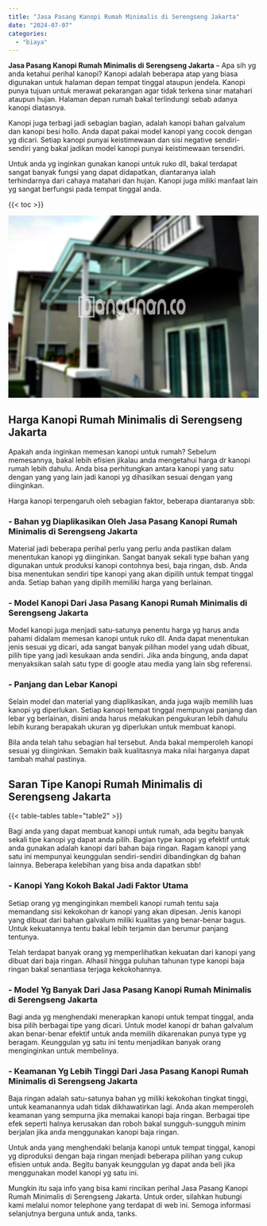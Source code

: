 ```yaml
---
title: "Jasa Pasang Kanopi Rumah Minimalis di Serengseng Jakarta"
date: "2024-07-07"
categories: 
  - "biaya"
---
```


**Jasa Pasang Kanopi Rumah Minimalis di Serengseng Jakarta** – Apa sih yg anda ketahui perihal kanopi? Kanopi adalah beberapa atap yang biasa digunakan untuk halaman depan tempat tinggal ataupun jendela. Kanopi punya tujuan untuk merawat pekarangan agar tidak terkena sinar matahari ataupun hujan. Halaman depan rumah bakal terlindungi sebab adanya kanopi diatasnya.

Kanopi juga terbagi jadi sebagian bagian, adalah kanopi bahan galvalum dan kanopi besi hollo. Anda dapat pakai model kanopi yang cocok dengan yg dicari. Setiap kanopi punyai keistimewaan dan sisi negative sendiri-sendiri yang bakal jadikan model kanopi punyai keistimewaan tersendiri.

Untuk anda yg inginkan gunakan kanopi untuk ruko dll, bakal terdapat sangat banyak fungsi yang dapat didapatkan, diantaranya ialah terhindarnya dari cahaya matahari dan hujan. Kanopi juga miliki manfaat lain yg sangat berfungsi pada tempat tinggal anda.

{{< toc >}}

![Jasa Pasang Kanopi Rumah Minimalis di Serengseng Jakarta](/images/harga-kanopi-minimalis-67.png)

## Harga Kanopi Rumah Minimalis di Serengseng Jakarta

Apakah anda inginkan memesan kanopi untuk rumah? Sebelum memesannya, bakal lebih efisien jikalau anda mengetahui harga dr kanopi rumah lebih dahulu. Anda bisa perhitungkan antara kanopi yang satu dengan yang yang lain jadi kanopi yg dihasilkan sesuai dengan yang diinginkan.

Harga kanopi terpengaruh oleh sebagian faktor, beberapa diantaranya sbb:

### \- Bahan yg Diaplikasikan Oleh Jasa Pasang Kanopi Rumah Minimalis di Serengseng Jakarta

Material jadi beberapa perihal perlu yang perlu anda pastikan dalam menentukan kanopi yg diinginkan. Sangat banyak sekali type bahan yang digunakan untuk produksi kanopi contohnya besi, baja ringan, dsb. Anda bisa menentukan sendiri tipe kanopi yang akan dipilih untuk tempat tinggal anda. Setiap bahan yang dipilih memiliki harga yang berlainan.

### \- Model Kanopi Dari Jasa Pasang Kanopi Rumah Minimalis di Serengseng Jakarta

Model kanopi juga menjadi satu-satunya penentu harga yg harus anda pahami didalam memesan kanopi untuk ruko dll. Anda dapat menentukan jenis sesuai yg dicari, ada sangat banyak pilihan model yang udah dibuat, pilih tipe yang jadi kesukaan anda sendiri. Jika anda bingung, anda dapat menyaksikan salah satu type di google atau media yang lain sbg referensi.

### \- Panjang dan Lebar Kanopi

Selain model dan material yang diaplikasikan, anda juga wajib memilih luas kanopi yg diperlukan. Setiap kanopi tempat tinggal mempunyai panjang dan lebar yg berlainan, disini anda harus melakukan pengukuran lebih dahulu lebih kurang berapakah ukuran yg diperlukan untuk membuat kanopi.

Bila anda telah tahu sebagian hal tersebut. Anda bakal memperoleh kanopi sesuai yg diinginkan. Semakin baik kualitasnya maka nilai harganya dapat tambah mahal pastinya.

## Saran Tipe Kanopi Rumah Minimalis di Serengseng Jakarta

{{< table-tables table="table2" >}}

Bagi anda yang dapat membuat kanopi untuk rumah, ada begitu banyak sekali tipe kanopi yg dapat anda pilih. Bagian type kanopi yg efektif untuk anda gunakan adalah kanopi dari bahan baja ringan. Ragam kanopi yang satu ini mempunyai keunggulan sendiri-sendiri dibandingkan dg bahan lainnya. Beberapa kelebihan yang bisa anda dapatkan sbb!

### \- Kanopi Yang Kokoh Bakal Jadi Faktor Utama

Setiap orang yg menginginkan membeli kanopi rumah tentu saja memandang sisi kekokohan dr kanopi yang akan dipesan. Jenis kanopi yang dibuat dari bahan galvalum miliki kualitas yang benar-benar bagus. Untuk kekuatannya tentu bakal lebih terjamin dan berumur panjang tentunya.

Telah terdapat banyak orang yg memperlihatkan kekuatan dari kanopi yang dibuat dari baja ringan. Alhasil hingga puluhan tahunan type kanopi baja ringan bakal senantiasa terjaga kekokohannya.

### \- Model Yg Banyak Dari Jasa Pasang Kanopi Rumah Minimalis di Serengseng Jakarta

Bagi anda yg menghendaki menerapkan kanopi untuk tempat tinggal, anda bisa pilih berbagai tipe yang dicari. Untuk model kanopi dr bahan galvalum akan benar-benar efektif untuk anda memilih dikarenakan punya type yg beragam. Keunggulan yg satu ini tentu menjadikan banyak orang menginginkan untuk membelinya.

### \- Keamanan Yg Lebih Tinggi Dari Jasa Pasang Kanopi Rumah Minimalis di Serengseng Jakarta

Baja ringan adalah satu-satunya bahan yg miliki kekokohan tingkat tinggi, untuk keamanannya udah tidak dikhawatirkan lagi. Anda akan memperoleh keamanan yang sempurna jika memakai kanopi baja ringan. Berbagai tipe efek seperti halnya kerusakan dan roboh bakal sungguh-sungguh minim berjalan jika anda menggunakan kanopi baja ringan.

Untuk anda yang menghendaki belanja kanopi untuk tempat tinggal, kanopi yg diproduksi dengan baja ringan menjadi beberapa pilihan yang cukup efisien untuk anda. Begitu banyak keunggulan yg dapat anda beli jika menggunakan model kanopi yg satu ini.

Mungkin itu saja info yang bisa kami rincikan perihal Jasa Pasang Kanopi Rumah Minimalis di Serengseng Jakarta. Untuk order, silahkan hubungi kami melalui nomor telephone yang terdapat di web ini. Semoga informasi selanjutnya berguna untuk anda, tanks.
